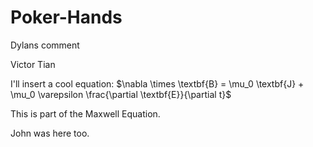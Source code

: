 # Poker-Hands

Dylans comment


Victor Tian 

I'll insert a cool equation: $\nabla \times \textbf{B} = \mu_0 \textbf{J} + \mu_0 \varepsilon \frac{\partial \textbf{E}}{\partial t}$

This is part of the Maxwell Equation.

John was here too.
